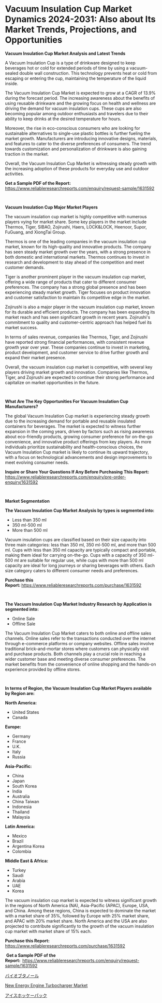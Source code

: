 <p><h1>Vacuum Insulation Cup Market Dynamics 2024-2031: Also about Its Market Trends, Projections, and Opportunities</h1></p><p><strong>Vacuum Insulation Cup Market Analysis and Latest Trends</strong></p>
<p><p>A Vacuum Insulation Cup is a type of drinkware designed to keep beverages hot or cold for extended periods of time by using a vacuum-sealed double wall construction. This technology prevents heat or cold from escaping or entering the cup, maintaining the temperature of the liquid inside.</p><p>The Vacuum Insulation Cup Market is expected to grow at a CAGR of 13.9% during the forecast period. The increasing awareness about the benefits of using reusable drinkware and the growing focus on health and wellness are driving the demand for vacuum insulation cups. These cups are also becoming popular among outdoor enthusiasts and travelers due to their ability to keep drinks at the desired temperature for hours.</p><p>Moreover, the rise in eco-conscious consumers who are looking for sustainable alternatives to single-use plastic bottles is further fueling the market growth. Manufacturers are introducing innovative designs, materials, and features to cater to the diverse preferences of consumers. The trend towards customization and personalization of drinkware is also gaining traction in the market.</p><p>Overall, the Vacuum Insulation Cup Market is witnessing steady growth with the increasing adoption of these products for everyday use and outdoor activities.</p></p>
<p><strong>Get a Sample PDF of the Report:&nbsp;</strong> <a href="https://www.reliableresearchreports.com/enquiry/request-sample/1631592">https://www.reliableresearchreports.com/enquiry/request-sample/1631592</a></p>
<p>&nbsp;</p>
<p><strong>Vacuum Insulation Cup Major Market Players</strong></p>
<p><p>The vacuum insulation cup market is highly competitive with numerous players vying for market share. Some key players in the market include Thermos, Tiger, SIBAO, Zojirushi, Haers, LOCK&LOCK, Heenoor, Supor, FuGuang, and XiongTai Group.</p><p>Thermos is one of the leading companies in the vacuum insulation cup market, known for its high-quality and innovative products. The company has seen steady market growth over the years, with a strong presence in both domestic and international markets. Thermos continues to invest in research and development to stay ahead of the competition and meet customer demands.</p><p>Tiger is another prominent player in the vacuum insulation cup market, offering a wide range of products that cater to different consumer preferences. The company has a strong global presence and has been experiencing steady market growth. Tiger focuses on product innovation and customer satisfaction to maintain its competitive edge in the market.</p><p>Zojirushi is also a major player in the vacuum insulation cup market, known for its durable and efficient products. The company has been expanding its market reach and has seen significant growth in recent years. Zojirushi's commitment to quality and customer-centric approach has helped fuel its market success.</p><p>In terms of sales revenue, companies like Thermos, Tiger, and Zojirushi have reported strong financial performances, with consistent revenue growth year over year. These companies continue to invest in marketing, product development, and customer service to drive further growth and expand their market presence.</p><p>Overall, the vacuum insulation cup market is competitive, with several key players driving market growth and innovation. Companies like Thermos, Tiger, and Zojirushi are expected to continue their strong performance and capitalize on market opportunities in the future.</p></p>
<p>&nbsp;</p>
<p><strong>What Are The Key Opportunities For Vacuum Insulation Cup Manufacturers?</strong></p>
<p><p>The global Vacuum Insulation Cup market is experiencing steady growth due to the increasing demand for portable and reusable insulated containers for beverages. The market is expected to witness further expansion in the coming years, driven by factors such as rising awareness about eco-friendly products, growing consumer preference for on-the-go convenience, and innovative product offerings from key players. As more individuals prioritize sustainability and health-conscious choices, the Vacuum Insulation Cup market is likely to continue its upward trajectory, with a focus on technological advancements and design improvements to meet evolving consumer needs.</p></p>
<p><strong>Inquire or Share Your Questions If Any Before Purchasing This Report:</strong> <a href="https://www.reliableresearchreports.com/enquiry/pre-order-enquiry/1631592">https://www.reliableresearchreports.com/enquiry/pre-order-enquiry/1631592</a></p>
<p>&nbsp;</p>
<p><strong>Market Segmentation</strong></p>
<p><strong>The Vacuum Insulation Cup Market Analysis by types is segmented into:</strong></p>
<p><ul><li>Less than 350 ml</li><li>350 ml-500 ml</li><li>More than 500 ml</li></ul></p>
<p><p>Vacuum insulation cups are classified based on their size capacity into three main categories: less than 350 ml, 350 ml-500 ml, and more than 500 ml. Cups with less than 350 ml capacity are typically compact and portable, making them ideal for carrying on-the-go. Cups with a capacity of 350 ml-500 ml are suitable for regular use, while cups with more than 500 ml capacity are ideal for long journeys or sharing beverages with others. Each size category caters to different consumer needs and preferences.</p></p>
<p><strong>Purchase this Report:&nbsp;</strong><a href="https://www.reliableresearchreports.com/purchase/1631592">https://www.reliableresearchreports.com/purchase/1631592</a></p>
<p>&nbsp;</p>
<p><strong>The Vacuum Insulation Cup Market Industry Research by Application is segmented into:</strong></p>
<p><ul><li>Online Sale</li><li>Offline Sale</li></ul></p>
<p><p>The Vacuum Insulation Cup Market caters to both online and offline sales channels. Online sales refer to the transactions conducted over the internet through e-commerce platforms or company websites. Offline sales involve traditional brick-and-mortar stores where customers can physically visit and purchase products. Both channels play a crucial role in reaching a wider customer base and meeting diverse consumer preferences. The market benefits from the convenience of online shopping and the hands-on experience provided by offline stores.</p></p>
<p>&nbsp;</p>
<p><strong>In terms of Region, the Vacuum Insulation Cup Market Players available by Region are:</strong></p>
<p>
    <p> <strong> North America: </strong>
        <ul>
            <li>United States</li>
            <li>Canada</li>
        </ul>
        </p> 
    <p> <strong> Europe: </strong>
        <ul>
            <li>Germany</li>
            <li>France</li>
            <li>U.K.</li>
            <li>Italy</li>
            <li>Russia</li>
        </ul>
        </p> 
    <p> <strong> Asia-Pacific: </strong>
        <ul>
            <li>China</li>
            <li>Japan</li>
            <li>South Korea</li>
            <li>India</li>
            <li>Australia</li>
            <li>China Taiwan</li>
            <li>Indonesia</li>
            <li>Thailand</li>
            <li>Malaysia</li>
        </ul>
        </p> 
    <p> <strong> Latin America: </strong>
        <ul>
            <li>Mexico</li>
            <li>Brazil</li>
            <li>Argentina Korea</li>
            <li>Colombia</li>
        </ul>
        </p> 
    <p> <strong> Middle East & Africa: </strong>
        <ul>
            <li>Turkey</li>
            <li>Saudi</li>
            <li>Arabia</li>
            <li>UAE</li>
            <li>Korea</li>
        </ul>
    </p>
    </p>
<p><p>The vacuum insulation cup market is expected to witness significant growth in the regions of North America (NA), Asia-Pacific (APAC), Europe, USA, and China. Among these regions, China is expected to dominate the market with a market share of 35%, followed by Europe with 25% market share, and APAC with 20% market share. North America and the USA are also projected to contribute significantly to the growth of the vacuum insulation cup market with market share of 15% each.</p></p>
<p><strong>Purchase this Report: </strong><a href="https://www.reliableresearchreports.com/purchase/1631592">https://www.reliableresearchreports.com/purchase/1631592</a></p>
<p>&nbsp;<strong>Get a Sample PDF of the Report:&nbsp;&nbsp;</strong><a href="https://www.reliableresearchreports.com/enquiry/request-sample/1631592">https://www.reliableresearchreports.com/enquiry/request-sample/1631592</a></p>
<p><strong></strong></p>
<p><p><a href="https://medium.com/@annchovey1988/%E3%83%90%E3%82%A4%E3%82%AA%E3%83%96%E3%82%BF%E3%83%8E%E3%83%BC%E3%83%AB%E5%B8%82%E5%A0%B4%E3%83%AC%E3%83%9D%E3%83%BC%E3%83%88%E3%81%AB%E3%82%88%E3%82%8B%E3%81%A8-%E3%81%93%E3%81%AE%E5%B8%82%E5%A0%B4%E3%81%AE%E6%9C%80%E6%96%B0%E3%81%AE%E3%83%88%E3%83%AC%E3%83%B3%E3%83%89%E3%81%A8%E6%88%90%E9%95%B7%E6%A9%9F%E4%BC%9A%E3%81%8C%E6%98%8E%E3%82%89%E3%81%8B%E3%81%AB%E3%81%AA%E3%81%A3%E3%81%A6%E3%81%84%E3%81%BE%E3%81%99-0dceee394f32">バイオブタノール</a></p><p><a href="https://fuschia-pecorino-a6d.notion.site/New-Energy-Engine-Turbocharger-Market-Insights-Market-Players-and-Forecast-Till-2031-39a631d9c5af4944b7541a1b9810018f">New Energy Engine Turbocharger Market</a></p><p><a href="https://medium.com/@pollynsatcherayted345/%E3%82%A2%E3%82%A4%E3%82%B9%E3%83%9B%E3%83%83%E3%82%B1%E3%83%BC%E3%83%91%E3%83%83%E3%82%AF%E5%B8%82%E5%A0%B4%E3%81%AE%E8%A6%8F%E6%A8%A1%E3%81%AF-%E3%82%B0%E3%83%AD%E3%83%BC%E3%83%90%E3%83%AB%E7%94%A3%E6%A5%AD%E3%81%AB%E3%81%8A%E3%81%91%E3%82%8B%E6%9C%80%E9%81%A9%E3%81%AA%E3%83%9E%E3%83%BC%E3%82%B1%E3%83%86%E3%82%A3%E3%83%B3%E3%82%B0%E3%83%81%E3%83%A3%E3%83%8D%E3%83%AB%E3%82%92%E7%A4%BA%E3%81%97%E3%81%A6%E3%81%84%E3%81%BE%E3%81%99-0a125820a91c">アイスホッケーパック</a></p></p>